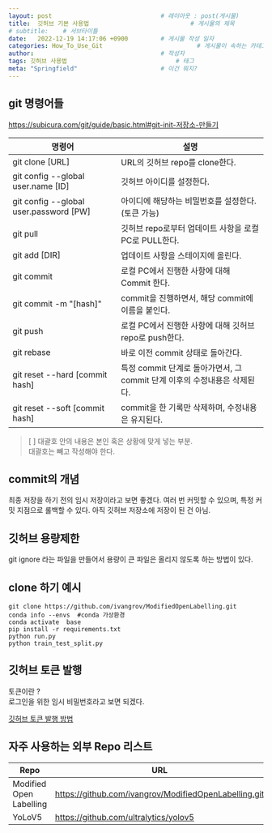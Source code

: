 ```yaml
---
layout: post                              # 레이아웃 : post(게시물)
title:  깃허브 기본 사용법                            # 게시물의 제목
# subtitle:    # 서브타이틀
date:   2022-12-19 14:17:06 +0900         # 게시물 작성 일자
categories: How_To_Use_Git                          # 게시물이 속하는 카테고리
author:                                   # 작성자
tags: 깃허브 사용법                              # 태그
meta: "Springfield"                       # 이건 뭐지?
---
```

<!--postNo: 20221219_001-->



## git 명령어들
https://subicura.com/git/guide/basic.html#git-init-저장소-만들기

|명령어|설명|
|---|---|
|git clone [URL]|URL의 깃허브 repo를 clone한다.|
|git config --global user.name [ID]|깃허브 아이디를 설정한다.|
|git config --global user.password [PW]|아이디에 해당하는 비밀번호를 설정한다. (토큰 가능)|
|git pull|깃허브 repo로부터 업데이트 사항을 로컬 PC로 PULL한다.|
|git add [DIR]|업데이트 사항을 스테이지에 올린다.|
|git commit|로컬 PC에서 진행한 사항에 대해 Commit 한다.|
|git commit -m "[hash]"|commit을 진행하면서, 해당 commit에 이름을 붙인다.|
|git push|로컬 PC에서 진행한 사항에 대해 깃허브 repo로 push한다.|
|git rebase|바로 이전 commit 상태로 돌아간다.|
|git reset --hard [commit hash]|특정 commit 단계로 돌아가면서, 그 commit 단계 이후의 수정내용은 삭제된다.|
|git reset --soft [commit hash]|commit을 한 기록만 삭제하며, 수정내용은 유지된다.|

> [ ] 대괄호 안의 내용은 본인 혹은 상황에 맞게 넣는 부분.  
> 대괄호는 빼고 작성해야 한다.


## commit의 개념  
최종 저장을 하기 전의 임시 저장이라고 보면 좋겠다.
여러 번 커밋할 수 있으며, 특정 커밋 지점으로 롤백할 수 있다.
아직 깃허브 저장소에 저장이 된 건 아님.

## 깃허브 용량제한
git ignore 라는 파일을 만들어서 용량이 큰 파일은 올리지 않도록 하는 방법이 있다.

## clone 하기 예시

```Terminal
git clone https://github.com/ivangrov/ModifiedOpenLabelling.git
conda info --envs  #conda 가상환경
conda activate  base
pip install -r requirements.txt
python run.py
python train_test_split.py
```

## 깃허브 토큰 발행  
토큰이란 ?  
로그인을 위한 임시 비밀번호라고 보면 되겠다.  

[깃허브 토큰 발행 방법]('https://wotres.tistory.com/entry/Github-%EC%97%90%EB%9F%AC-%ED%95%B4%EA%B2%B0%EB%B2%95-Authentication-failed-for-use-a-personal-access-token-instead')


## 자주 사용하는 외부 Repo 리스트

|Repo|URL|
|----|---|
|Modified Open Labelling|https://github.com/ivangrov/ModifiedOpenLabelling.git|
|YoLoV5|https://github.com/ultralytics/yolov5|